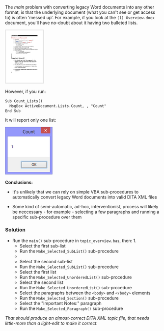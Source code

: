 
The *main* problem with converting legacy Word documents into any other format, is that the underlying document (what you can't see or get access to) is often 'messed up'. For example, if you look at the ``(1) Overview.docx`` document, you'll have no-doubt about it having two bulleted lists.

<img src="overview.png" width="25%" height="25%">

However, if you run:

```
Sub Count_Lists()
  MsgBox ActiveDocument.Lists.Count, , "Count"
End Sub
```

It will report only one list:

![image](count.png)

**Conclusions:** 

* It's unlikely that we can rely on simple VBA sub-procedures to automatically convert legacy Word documents into valid DITA XML files

* Some kind of semi-automatic, ad-hoc, interventionist, process will likely be neccessary - for example - selecting a few paragraphs and running a specific sub-procedure over them

### Solution

* Run the ``main()`` sub-procedure in ``topic_overview.bas``, then:
  1.
    * Select the first sub-list
    * Run the ``Make_Selected_SubList()`` sub-procedure
    * 
  * Select the second sub-list
  * Run the ``Make_Selected_SubList()`` sub-procedure
  * Select the first list
  * Run the ``Make_Selected_UnorderedList()`` sub-procedure
  * Select the second list
  * Run the ``Make_Selected_UnorderedList()`` sub-procedure
  * Select the paragraphs between the ``<body>`` and ``</body>`` elements
  * Run the ``Make_Selected_Section()`` sub-procedure
  * Select the "Important Notes:" paragraph
  * Run the ``Make_Selected_Paragraph()`` sub-procedure

*That should produce an almost-correct DITA XML topic file, that needs little-more than a light-edit to make it correct.*  
